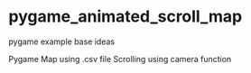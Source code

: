 # pygame_animated_scroll_map
pygame example base ideas

Pygame
Map using .csv file
Scrolling using camera function
